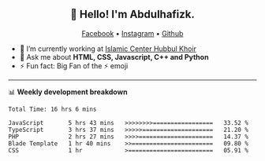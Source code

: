 <h2 align="center">👋 Hello! I'm Abdulhafizk.</h2>
<p align="center">
  <a href="https://web.facebook.com/profile.php?id=100080122707224">Facebook</a> •
  <a href="https://www.instagram.com/abdulhafizh_k/">Instagram</a> •
  <a href="https://github.com/abdulhafizk">Github</a>
</p>


- 🔭 I’m currently working at [Islamic Center Hubbul Khoir](https://hubbulkhoir.sch.id/)
- 💬 Ask me about **HTML, CSS, Javascript, C++ and Python**
- ⚡ Fun fact: Big Fan of the :zap: emoji

-------

📊 **Weekly development breakdown**
<!--START_SECTION:waka-->

```HTML, CSS, Javascript, C++, Python, Jsx, Json, Lock.
Total Time: 16 hrs 6 mins

JavaScript       5 hrs 43 mins   >>>>>>>>=================   33.52 %
TypeScript       3 hrs 37 mins   >>>>>====================   21.20 %
PHP              2 hrs 27 mins   >>>>=====================   14.37 %
Blade Template   1 hr 40 mins    >>=======================   09.80 %
CSS              1 hr            >========================   05.91 %
```

<!--END_SECTION:waka-->
